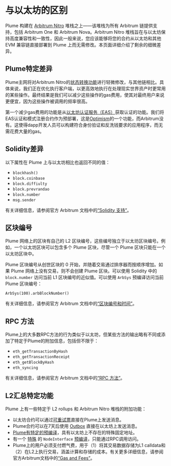 # 与以太坊的区别

Plume 构建在 [Arbitrum Nitro](https://docs.arbitrum.io/inside-arbitrum-nitro/) 堆栈之上——该堆栈为所有 Arbitrum 链提供支持，包括 Arbitrum One 和 Arbitrum Nova。Arbitrum Nitro 堆栈旨在与以太坊保持高度兼容性和一致性，因此一般来说，您应该能够将您的合约从以太坊和其他 EVM 兼容链直接部署到 Plume 上而无需修改。本页面详细介绍了剩余的细微差异。

## Plume特定差异

Plume主网将对Arbitrum Nitro的[状态转换功能](https://docs.arbitrum.io/inside-arbitrum-nitro/#sequencing-followed-by-deterministic-execution)进行轻微修改，与其他链相比。具体来说，我们正在优化执行客户端，以更高效地执行在处理现实世界资产时更常用的某些操作。最终结果是我们可以减少这些操作的gas费用，使其对最终用户来说更便宜，因为这些操作被调用的频率很高。

第一个减少gas费用的功能是从[以太坊认证服务（EAS）](https://attest.sh/)获取认证的功能。我们将EAS认证和模式注册合约作为预部署，这是[Optimism](https://docs.optimism.io/chain/identity/contracts-eas)的一个功能，而Arbitrum没有。这使得dapp开发人员可以构建符合身份验证和反洗钱要求的应用程序，而无需花费大量的gas。

## Solidity差异

以下属性在 Plume 上与以太坊相比也返回不同的值：

* `blockhash()`
* `block.coinbase`
* `block.diffiulty`
* `block.prevrandao`
* `block.number`
* `msg.sender`

有关详细信息，请参阅官方 Arbitrum 文档中的[“Solidity 支持”](https://docs.arbitrum.io/for-devs/concepts/differences-between-arbitrum-ethereum/solidity-support)。

## 区块编号

Plume 网络上的区块有自己的 L2 区块编号，这些编号独立于以太坊区块编号。例如，一个以太坊区块可以包含多个 Plume 区块，尽管一个 Plume 区块只能在一个以太坊区块中。

Plume 区块编号从创世区块的 0 开始，并随着交易通过排序器而按顺序增加。如果 Plume 网络上没有交易，则不会创建 Plume 区块。可以使用 Solidity 中的 `block.number` 访问当前 L1 区块编号的近似值。可以使用 `ArbSys` 预编译访问当前 Plume 区块编号：

```
ArbSys(100).arbBlockNumber()
```

有关详细信息，请参阅官方 Arbitrum 文档中的[“区块编号和时间”](https://docs.arbitrum.io/for-devs/concepts/differences-between-arbitrum-ethereum/block-numbers-and-time)。

## RPC 方法

Plume上的大多数RPC方法的行为类似于以太坊，但某些方法的输出略有不同或添加了特定于Plume的附加信息，包括但不限于：

* `eth_getTransactionByHash`
* `eth_getTransactionReceipt`
* `eth_getBlockByHash`
* `eth_syncing`

有关详细信息，请参阅官方 Arbitrum 文档中的[“RPC 方法”](https://docs.arbitrum.io/for-devs/concepts/differences-between-arbitrum-ethereum/rpc-methods)。

## L2汇总特定功能

Plume 上有一些特定于 L2 rollups 和 Arbitrum Nitro 堆栈的附加功能：

* 以太坊合约可以通过[可重试票](https://docs.arbitrum.io/arbos/l1-to-l2-messaging)直接在Plume上发送消息。
* Plume合约可以在7天后使用 [Outbox](https://docs.arbitrum.io/arbos/l2-to-l1-messaging) 直接在以太坊上发送消息。
* [Plume有特定的预编译](https://docs.plumenetwork.xyz/plume/developer-resources/network-parameters#precompiles)，具有以太坊上不存在的特殊固定地址。
* 有一个 [特殊](https://docs.arbitrum.io/for-devs/concepts/nodeinterface) 的 `NodeInterface` [预编译](https://docs.arbitrum.io/for-devs/concepts/nodeinterface)，只能通过RPC调用访问。
* Plume上的用户必须支付燃气费，用于（1）将其交易数据存储为L1 calldata和（2）在L2上执行交易，涵盖计算和存储的成本。有关更多详细信息，请参阅官方Arbitrum文档中的[“Gas and Fees”](https://docs.arbitrum.io/arbos/gas)。
